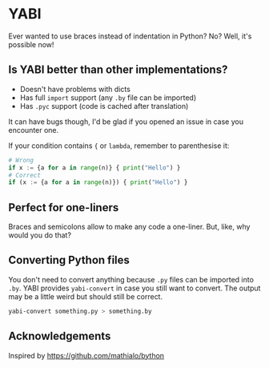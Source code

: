 # YABI

Ever wanted to use braces instead of indentation in Python? No? Well, it's possible now!

## Is YABI better than other implementations?

- Doesn't have problems with dicts
- Has full `import` support (any `.by` file can be imported)
- Has `.pyc` support (code is cached after translation)

It can have bugs though, I'd be glad if you opened an issue in case you encounter one.

If your condition contains `{` or `lambda`, remember to parenthesise it:
```python
# Wrong
if x := {a for a in range(n)} { print("Hello") }
# Correct
if (x := {a for a in range(n)}) { print("Hello") }
```

## Perfect for one-liners

Braces and semicolons allow to make any code a one-liner.
But, like, why would you do that?

## Converting Python files

You don't need to convert anything because `.py` files can be imported into `.by`.
YABI provides `yabi-convert` in case you still want to convert.
The output may be a little weird but should still be correct.

```bash
yabi-convert something.py > something.by
```

## Acknowledgements

Inspired by https://github.com/mathialo/bython

